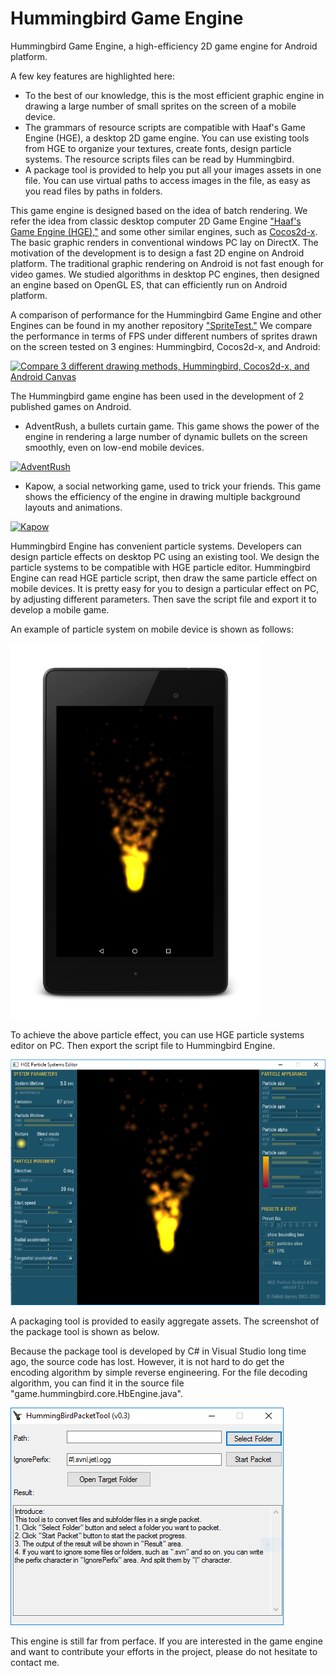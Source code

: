 # Hummingbird Game Engine
Hummingbird Game Engine, a high-efficiency 2D game engine for Android platform.

A few key features are highlighted here:
- To the best of our knowledge, this is the most efficient graphic engine in drawing a large number of small sprites on the screen of a mobile device.
- The grammars of resource scripts are compatible with Haaf's Game Engine (HGE), a desktop 2D game engine. You can use existing tools from HGE to organize your textures, create fonts, design particle systems. The resource scripts files can be read by Hummingbird.
- A package tool is provided to help you put all your images assets in one file. You can use virtual paths to access images in the file, as easy as you read files by paths in folders.

This game engine is designed based on the idea of batch rendering. We refer the idea from classic desktop computer 2D Game Engine ["Haaf's Game Engine (HGE),"](https://sourceforge.net/projects/hge/) and some other similar engines, such as [Cocos2d-x](http://www.cocos2d-x.org/). The basic graphic renders in conventional windows PC lay on DirectX. The motivation of the development is to design a fast 2D engine on Android platform. The traditional graphic rendering on Android is not fast enough for video games. We studied algorithms in desktop PC engines, then designed an engine based on OpenGL ES, that can efficiently run on Android platform.

A comparison of performance for the Hummingbird Game Engine and other Engines can be found in my another repository ["SpriteTest."](https://github.com/minicpp/SpriteTest) We compare the performance in terms of FPS under different numbers of sprites drawn on the screen tested on 3 engines: Hummingbird, Cocos2d-x, and Android:

[![Compare 3 different drawing methods, Hummingbird, Cocos2d-x, and Android Canvas](https://img.youtube.com/vi/agHmpYKi2_M/0.jpg)](https://youtu.be/agHmpYKi2_M?list=PLAkmswnok1in9Qq1BcDWr0W_9EbqbJPx8)

The Hummingbird game engine has been used in the development of 2 published games on Android.

- AdventRush, a bullets curtain game. This game shows the power of the engine in rendering a large number of dynamic bullets on the screen smoothly, even on low-end mobile devices.

[![AdventRush](https://img.youtube.com/vi/_bA8sj6XnMA/0.jpg)](https://youtu.be/_bA8sj6XnMA?list=PLAkmswnok1in9Qq1BcDWr0W_9EbqbJPx8)

- Kapow, a social networking game, used to trick your friends. This game shows the efficiency of the engine in drawing multiple background layouts and animations.

[![Kapow](https://img.youtube.com/vi/ClTcYpVR_QQ/0.jpg)](https://youtu.be/ClTcYpVR_QQ?list=PLAkmswnok1in9Qq1BcDWr0W_9EbqbJPx8)

Hummingbird Engine has convenient particle systems. Developers can design particle effects on desktop PC using an existing tool. We design the particle systems to be compatible with HGE particle editor. Hummingbird Engine can read HGE particle script, then draw the same particle effect on mobile devices. It is pretty easy for you to design a particular effect on PC, by adjusting different parameters. Then save the script file and export it to develop a mobile game.

An example of particle system on mobile device is shown as follows:

<img src="other/device_particle_running.png" alt="Particles running on Android" width="400"/>

To achieve the above particle effect, you can use HGE particle systems editor on PC. Then export the script file to Hummingbird Engine.

<img src="other/editor_particle_running.png" alt="Particle editor on PC" width="600"/>

A packaging tool is provided to easily aggregate assets. The screenshot of the package tool is shown as below.

Because the package tool is developed by C# in Visual Studio long time ago, the source code has lost. However, it is not hard to do get the encoding algorithm by simple reverse engineering.
For the file decoding algorithm, you can find it in the source file "game.hummingbird.core.HbEngine.java".

![Packaging tool](other/packaging.PNG)

This engine is still far from perface. If you are interested in the game engine and want to contribute your efforts in the project, please do not hesitate to contact me.